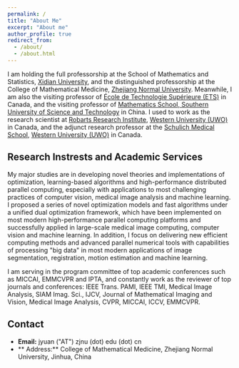 ```yaml
---
permalink: /
title: "About Me"
excerpt: "About me"
author_profile: true
redirect_from: 
  - /about/
  - /about.html
---
```


I am holding the full professorship at the School of Mathematics and Statistics, [Xidian University](http://www.xidian.edu.cn/), and the distinguished professorship at the College of Mathematical Medicine, [Zhejiang Normal University](http://www.zjnu.edu.cn). Meanwhile, I am also the visiting professor of [École de Technologie Supérieure (ETS)](http://www.etsmtl.ca/) in Canada, and the visiting professor of [Mathematics School, Southern University of Science and Technology](https://www.sustech.edu.cn/) in China. I used to work as the research scientist at [Robarts Research Institute](http://www.robarts.ca/), [Western University (UWO)](http://www.uwo.ca/) in Canada, and the adjunct research professor at the [Schulich Medical School](http://www.schulich.uwo.ca/), [Western University (UWO)](http://www.uwo.ca/) in Canada.

**Research Instrests and Academic Services**
------
My major studies are in developing novel theories and implementations of optimization, learning-based algorithms and high-performance distributed parallel computing, especially with applications to most challenging practices of computer vision, medical image analysis and machine learning. I proposed a series of novel optimization models and fast algorithms under a unified dual optimization framework, which have been implemented on most modern high-performance parallel computing platforms and successfully applied in large-scale medical image computing, computer vision and machine learning. In addition, I focus on delivering new efficient computing methods and advanced parallel numerical tools with capabilities of processing "big data" in most modern applications of image segmentation, registration, motion estimation and machine learning.

I am serving in the program committee of top academic conferences such as MICCAI, EMMCVPR and IPTA, and constantly work as the reviewer of top journals and conferences: IEEE Trans. PAMI, IEEE TMI, Medical Image Analysis, SIAM Imag. Sci., IJCV, Journal of Mathematical Imaging and Vision, Medical Image Analysis, CVPR, MICCAI, ICCV, EMMCVPR.

**Contact**
------

* **Email:** jyuan ("AT") zjnu (dot) edu (dot) cn  
* ** Address:** College of Mathematical Medicine, Zhejiang Normal University, Jinhua, China
